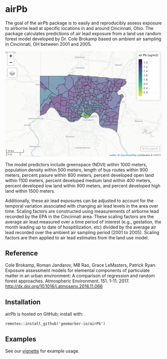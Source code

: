 
<!-- README.md is generated from README.Rmd. Please edit that file -->

# airPb

The goal of the airPb package is to easily and reproducibly assess
exposure to airborne lead at specific locations in and around
Cincinnati, Ohio. The package calculates predictions of air lead
exposure from a land use random forest model developed by Dr. Cole
Brokamp based on ambient air sampling in Cincinnati, OH between 2001 and
2005.

![](man/figures/airPb_tracts.png)

The model predictors include greenspace (NDVI) within 1000 meters,
population density within 500 meters, length of bus routes within 900
meters, percent pasure within 800 meters, percent developed open land
within 1100 meters, percent developed medium land within 400 meters,
percent developed low land within 900 meters, and percent developed high
land within 1500 meters.

Additionally, these air lead exposures can be adjusted to account for
the temporal variation associated with changing air lead levels in the
area over time. Scaling factors are constructed using measurements of
airborne lead recorded by the EPA in the Cincinnati area. These scaling
factors are the average air lead measured over a time period of interest
(e.g., gestation, the month leading up to date of hospitilization, etc)
divided by the average air lead recorded over the ambient air sampling
period (2001 to 2005). Scaling factors are then applied to air lead
estimates from the land use model.

## Reference

Cole Brokamp, Roman Jandarov, MB Rao, Grace LeMasters, Patrick Ryan.
Exposure assessment models for elemental components of particulate
matter in an urban environment: A comparison of regression and random
forest approaches. Atmospheric Environment. 151. 1-11. 2017.
<http://dx.doi.org/10.1016/j.atmosenv.2016.11.066>

## Installation

airPb is hosted on GitHub; install with:

    remotes::install_github('geomarker-io/airPb')

## Examples

See our
[vignette](https://geomarker-io.github.io/airPb/articles/airPb_examples.html)
for example usage.
